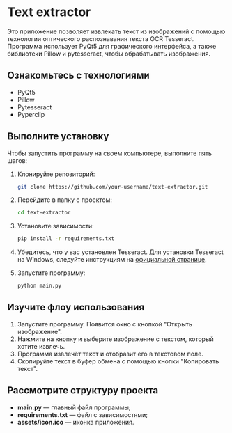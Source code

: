 # Text extractor

Это приложение позволяет извлекать текст из изображений с помощью технологии оптического распознавания текста OCR Tesseract. Программа использует PyQt5 для графического интерфейса, а также библиотеки Pillow и pytesseract, чтобы обрабатывать изображения.

## Ознакомьтесь с технологиями
- PyQt5
- Pillow
- Pytesseract
- Pyperclip

## Выполните установку

Чтобы запустить программу на своем компьютере, выполните пять шагов:

1. Клонируйте репозиторий:

    ```bash
    git clone https://github.com/your-username/text-extractor.git
    ```

2. Перейдите в папку с проектом:

    ```bash
    cd text-extractor
    ```

3. Установите зависимости:

    ```bash
    pip install -r requirements.txt
    ```

4. Убедитесь, что у вас установлен Tesseract. Для установки Tesseract на Windows, следуйте инструкциям на [официальной странице](https://github.com/tesseract-ocr/tesseract).

5. Запустите программу:

    ```bash
    python main.py
    ```

## Изучите флоу использования
1. Запустите программу. Появится окно с кнопкой "Открыть изображение".
2. Нажмите на кнопку и выберите изображение с текстом, который хотите извлечь.
3. Программа извлечёт текст и отобразит его в текстовом поле.
4. Скопируйте текст в буфер обмена с помощью кнопки "Копировать текст".

## Рассмотрите структуру проекта
- **main.py** — главный файл программы;
- **requirements.txt** — файл с зависимостями;
- **assets/icon.ico** — иконка приложения.
